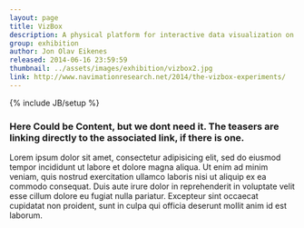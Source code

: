 ```yaml
---
layout: page
title: VizBox
description: A physical platform for interactive data visualization on three-dimensional surfaces.
group: exhibition
author: Jon Olav Eikenes
released: 2014-06-16 23:59:59
thumbnail: ../assets/images/exhibition/vizbox2.jpg
link: http://www.navimationresearch.net/2014/the-vizbox-experiments/
---
```


{% include JB/setup %}

### Here Could be Content, but we dont need it. The teasers are linking directly to the associated link, if there is one.
Lorem ipsum dolor sit amet, consectetur adipisicing elit, sed do eiusmod tempor incididunt ut labore et dolore magna aliqua. Ut enim ad minim veniam, quis nostrud exercitation ullamco laboris nisi ut aliquip ex ea commodo consequat. Duis aute irure dolor in reprehenderit in voluptate velit esse cillum dolore eu fugiat nulla pariatur. Excepteur sint occaecat cupidatat non proident, sunt in culpa qui officia deserunt mollit anim id est laborum.
